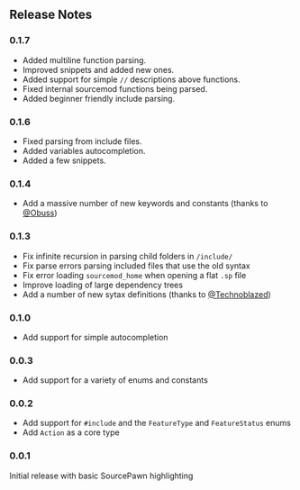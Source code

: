 ## Release Notes

### 0.1.7

 - Added multiline function parsing.
 - Improved snippets and added new ones.
 - Added support for simple `//` descriptions above functions.
 - Fixed internal sourcemod functions being parsed.
 - Added beginner friendly include parsing.

### 0.1.6

 - Fixed parsing from include files.
 - Added variables autocompletion.
 - Added a few snippets.

### 0.1.4
 - Add a massive number of new keywords and constants (thanks to [@Obuss](https://github.com/Obuss))

### 0.1.3
 - Fix infinite recursion in parsing child folders in `/include/`
 - Fix parse errors parsing included files that use the old syntax
 - Fix error loading `sourcemod_home` when opening a flat `.sp` file
 - Improve loading of large dependency trees
 - Add a number of new sytax definitions (thanks to [@Technoblazed](https://github.com/Technoblazed))

### 0.1.0
 - Add support for simple autocompletion

### 0.0.3
 - Add support for a variety of enums and constants

### 0.0.2
 - Add support for `#include` and the `FeatureType` and `FeatureStatus` enums
 - Add `Action` as a core type
  
### 0.0.1
Initial release with basic SourcePawn highlighting
